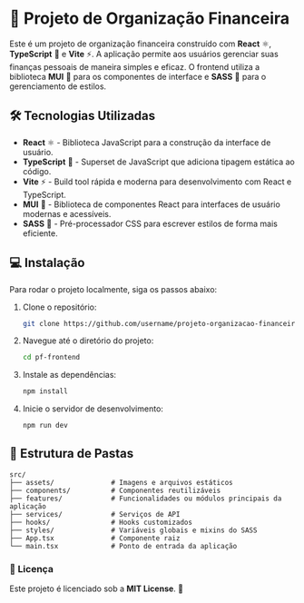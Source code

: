 # 🚀 Projeto de Organização Financeira

Este é um projeto de organização financeira construído com **React** ⚛️, **TypeScript** 📘 e **Vite** ⚡️. A aplicação permite aos usuários gerenciar suas finanças pessoais de maneira simples e eficaz. O frontend utiliza a biblioteca **MUI** 🎨 para os componentes de interface e **SASS** 💅 para o gerenciamento de estilos.

## 🛠️ Tecnologias Utilizadas

- **React** ⚛️ - Biblioteca JavaScript para a construção da interface de usuário.
- **TypeScript** 📘 - Superset de JavaScript que adiciona tipagem estática ao código.
- **Vite** ⚡️ - Build tool rápida e moderna para desenvolvimento com React e TypeScript.
- **MUI** 🎨 - Biblioteca de componentes React para interfaces de usuário modernas e acessíveis.
- **SASS** 💅 - Pré-processador CSS para escrever estilos de forma mais eficiente.

## 💻 Instalação

Para rodar o projeto localmente, siga os passos abaixo:

1.  Clone o repositório:
    ```bash
    git clone https://github.com/username/projeto-organizacao-financeira.git
    ```
2.  Navegue até o diretório do projeto:
    ```bash
    cd pf-frontend
    ```
3.  Instale as dependências:
    ```bash
    npm install
    ```
4.  Inicie o servidor de desenvolvimento:
    ```bash
    npm run dev
    ```

## 📂 Estrutura de Pastas 
    src/
    ├── assets/              # Imagens e arquivos estáticos
    ├── components/          # Componentes reutilizáveis
    ├── features/            # Funcionalidades ou módulos principais da aplicação
    ├── services/            # Serviços de API
    ├── hooks/               # Hooks customizados          
    ├── styles/              # Variáveis globais e mixins do SASS
    ├── App.tsx              # Componente raiz
    └── main.tsx             # Ponto de entrada da aplicação

### 📜 Licença
Este projeto é licenciado sob a **MIT License**. 📝
